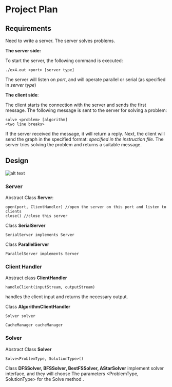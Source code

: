 # Project Plan
## Requirements
Need to write a server.
The server solves problems.

**The server side:**

To start the server, the following command is executed:

 ```
 ./ex4.out <port> [server type]
 ```

The server will listen on *port*, and will operate parallel or serial (as specified in *server type*)

**The client side**:

The client starts the connection with the server and sends the first message.
The following message is sent to the server for solving a problem:

```
solve <problem> [algorithm]
<two line breaks>
```

If the server received the message, it will return a reply. Next, the client will send the graph in the specified format: *specified in the instruction file*. 
The server tries solving the problem and returns a suitable message.

## Design

![alt text](https://github.com/yonatan-E/APproject/blob/design/absHierarchy.PNG?raw=true)

### Server

Abstract Class **Server**:

```
open(port, ClientHandler) //open the server on this port and listen to clients
close() //close this server
```

Class **SerialServer**
```
SerialServer implements Server
```

Class **ParallelServer**
```
ParallelServer implements Server
```

### Client Handler

Abstract class **ClientHandler**
```
handleClient(inputStream, outputStream) 
```
handles the client input and returns the necessary output.
  
Class **AlgorithmClientHandler**
```
Solver solver

CacheManager cacheManager
```

### Solver
Abstract Class **Solver**
```
Solve<ProblemType, SolutionType>() 
```
    
Class **DFSSolver, BFSSolver, BestFSSolver, AStarSolver** implement solver interface, and they will choose The parameters 
<ProblemType, SolutionType> for the Solve method .

